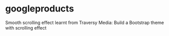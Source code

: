 # googleproducts
Smooth scrolling effect
learnt from Traversy Media: Build a Bootstrap theme with scrolling effect

